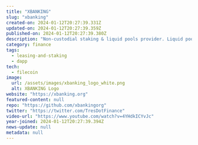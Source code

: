 ```yaml
---
title: "XBANKING"
slug: "xbanking"
created-on: 2024-01-12T20:27:39.331Z
updated-on: 2024-01-12T20:27:39.359Z
published-on: 2024-01-12T20:27:39.380Z
description: "Non-custodial staking & liquid pools provider. Liquid pool provider and market maker for FIL tokens."
category: finance
tags:
  - leasing-and-staking
  - dapp
tech:
  - filecoin
image:
  url: /assets/images/xbanking_logo_white.png
  alt: XBANKING Logo
website: "https://xbanking.org"
featured-content: null
repo: "https://github.com/xbankingorg"
twitter: "https://twitter.com/TresDotFinance"
video-url: "https://www.youtube.com/watch?v=4YHdkICYvJc"
year-joined: 2024-01-12T20:27:39.394Z
news-update: null
metadata: null
---
```

